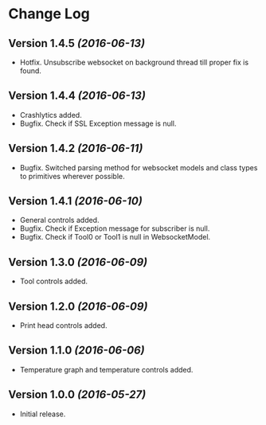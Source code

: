Change Log
==========

Version 1.4.5 *(2016-06-13)*
----------------------------

 * Hotfix. Unsubscribe websocket on background thread till proper fix is found.

Version 1.4.4 *(2016-06-13)*
----------------------------

 * Crashlytics added.
 * Bugfix. Check if SSL Exception message is null.

Version 1.4.2 *(2016-06-11)*
----------------------------

 * Bugfix. Switched parsing method for websocket models and class types to primitives wherever possible.

Version 1.4.1 *(2016-06-10)*
----------------------------

 * General controls added.
 * Bugfix. Check if Exception message for subscriber is null.
 * Bugfix. Check if Tool0 or Tool1 is null in WebsocketModel.

Version 1.3.0 *(2016-06-09)*
----------------------------

 * Tool controls added.

Version 1.2.0 *(2016-06-09)*
----------------------------

 * Print head controls added.

Version 1.1.0 *(2016-06-06)*
----------------------------

 * Temperature graph and temperature controls added.

Version 1.0.0 *(2016-05-27)*
----------------------------

 * Initial release.
